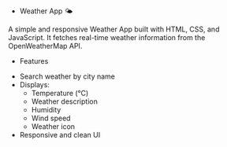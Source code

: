 * Weather App 🌤️

A simple and responsive Weather App built with HTML, CSS, and JavaScript. It fetches real-time weather information from the OpenWeatherMap API.

* Features
- Search weather by city name
- Displays:
  - Temperature (°C)
  - Weather description
  - Humidity
  - Wind speed
  - Weather icon
- Responsive and clean UI
